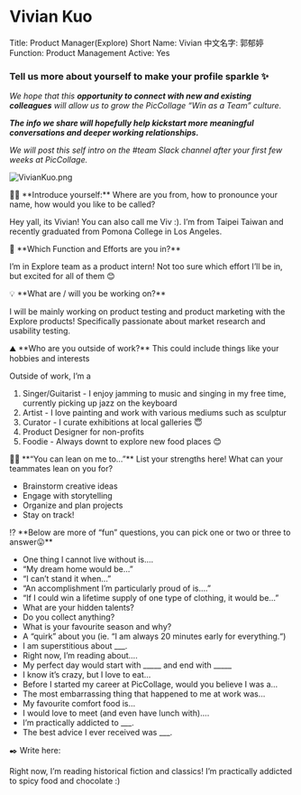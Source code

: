 # Vivian Kuo

Title: Product Manager(Explore)
Short Name: Vivian
中文名字: 郭郁婷
Function: Product Management
Active: Yes

### Tell us more about yourself to make your profile sparkle ✨

*We hope that this **opportunity to connect with new and existing colleagues** will allow us to grow the PicCollage “Win as a Team” culture.* 

***The info we share will hopefully help kickstart more meaningful conversations and deeper working relationships.*** 

*We will post this self intro on the #team Slack channel after your first few weeks at PicCollage.* 

![VivianKuo.png](Vivian%20Kuo%20d12298e475224982b94c8ddb0f165fdf/VivianKuo.png)

<aside>
👋🏻 **Introduce yourself:** Where are you from, how to pronounce your name, how would you like to be called?

</aside>

Hey yall, its Vivian! You can also call me Viv :). I’m from Taipei Taiwan and recently graduated from Pomona College in Los Angeles. 

<aside>
💼 **Which Function and Efforts are you in?**

</aside>

I’m in Explore team as a product intern! Not too sure which effort I’ll be in, but excited for all of them 😊

<aside>
💡 **What are / will you be working on?**

</aside>

I will be mainly working on product testing and product marketing with the Explore products! Specifically passionate about market research and usability testing.

<aside>
⛰️ **Who are you outside of work?** This could include things like your hobbies and interests

</aside>

Outside of work, I’m a 

1. Singer/Guitarist - I enjoy jamming to music and singing in my free time, currently picking up jazz on the keyboard
2. Artist - I love painting and work with various mediums such as sculptur
3. Curator - I curate exhibitions at local galleries 😇
4. Product Designer for non-profits 
5. Foodie - Always downt to explore new food places 😊

<aside>
💪🏻 **“You can lean on me to…”** List your strengths here! What can your teammates lean on you for?

</aside>

- Brainstorm creative ideas
- Engage with storytelling
- Organize and plan projects
- Stay on track!

<aside>
⁉️ **Below are more of “fun” questions, you can pick one or two or three to answer😛**

</aside>

- One thing I cannot live without is….
- “My dream home would be…”
- “I can’t stand it when…”
- “An accomplishment I’m particularly proud of is….”
- “If I could win a lifetime supply of one type of clothing, it would be…”
- What are your hidden talents?
- Do you collect anything?
- What is your favourite season and why?
- A “quirk” about you (ie. “I am always 20 minutes early for everything.“)
- I am superstitious about ___.
- Right now, I’m reading about….
- My perfect day would start with _____ and end with _____
- I know it’s crazy, but I love to eat…
- Before I started my career at PicCollage, would you believe I was a…
- The most embarrassing thing that happened to me at work was…
- My favourite comfort food is…
- I would love to meet (and even have lunch with)….
- I’m practically addicted to ___.
- The best advice I ever received was ___.

<aside>
✒️ Write here:

</aside>

Right now, I’m reading historical fiction and classics! I’m practically addicted to spicy food and chocolate :)